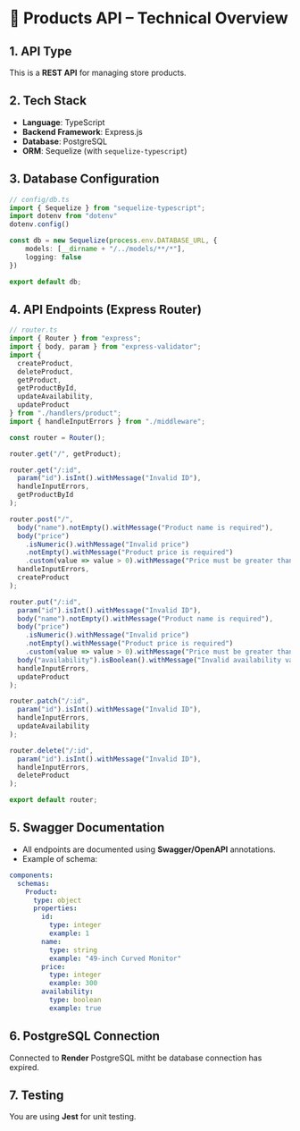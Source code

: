 # 🛒 Products API – Technical Overview

## 1. API Type
This is a **REST API** for managing store products.

## 2. Tech Stack
- **Language**: TypeScript  
- **Backend Framework**: Express.js  
- **Database**: PostgreSQL  
- **ORM**: Sequelize (with `sequelize-typescript`)

## 3. Database Configuration
```ts
// config/db.ts
import { Sequelize } from "sequelize-typescript";
import dotenv from "dotenv"
dotenv.config()

const db = new Sequelize(process.env.DATABASE_URL, {
    models: [__dirname + "/../models/**/*"],
    logging: false
})

export default db;
```

## 4. API Endpoints (Express Router)

```ts
// router.ts
import { Router } from "express";
import { body, param } from "express-validator";
import {
  createProduct,
  deleteProduct,
  getProduct,
  getProductById,
  updateAvailability,
  updateProduct
} from "./handlers/product";
import { handleInputErrors } from "./middleware";

const router = Router();

router.get("/", getProduct);

router.get("/:id",
  param("id").isInt().withMessage("Invalid ID"),
  handleInputErrors,
  getProductById
);

router.post("/",
  body("name").notEmpty().withMessage("Product name is required"),
  body("price")
    .isNumeric().withMessage("Invalid price")
    .notEmpty().withMessage("Product price is required")
    .custom(value => value > 0).withMessage("Price must be greater than 0"),
  handleInputErrors,
  createProduct
);

router.put("/:id",
  param("id").isInt().withMessage("Invalid ID"),
  body("name").notEmpty().withMessage("Product name is required"),
  body("price")
    .isNumeric().withMessage("Invalid price")
    .notEmpty().withMessage("Product price is required")
    .custom(value => value > 0).withMessage("Price must be greater than 0"),
  body("availability").isBoolean().withMessage("Invalid availability value"),
  handleInputErrors,
  updateProduct
);

router.patch("/:id",
  param("id").isInt().withMessage("Invalid ID"),
  handleInputErrors,
  updateAvailability
);

router.delete("/:id",
  param("id").isInt().withMessage("Invalid ID"),
  handleInputErrors,
  deleteProduct
);

export default router;
```

## 5. Swagger Documentation
- All endpoints are documented using **Swagger/OpenAPI** annotations.
- Example of schema:
```yaml
components:
  schemas:
    Product:
      type: object
      properties:
        id:
          type: integer
          example: 1
        name:
          type: string
          example: "49-inch Curved Monitor"
        price:
          type: integer
          example: 300
        availability:
          type: boolean
          example: true
```

## 6. PostgreSQL Connection
Connected to **Render** PostgreSQL mitht be database connection has expired.

## 7. Testing
You are using **Jest** for unit testing.
